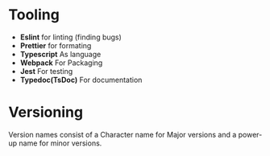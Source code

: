 # Tooling

- **Eslint** for linting (finding bugs)
- **Prettier** for formating
- **Typescript** As language
- **Webpack** For Packaging
- **Jest** For testing
- **Typedoc(TsDoc)** For documentation
# Versioning
Version names consist of a Character name for Major versions and a power-up name for minor versions.
